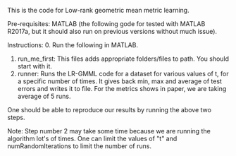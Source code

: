 This is the code for Low-rank geometric mean metric learning. 

Pre-requisites:
MATLAB (the following gode for tested with MATLAB R2017a, but it should also run on previous versions without much issue).

Instructions:
0. Run the following in MATLAB.
1. run_me_first: This files adds appropriate folders/files to path. You should start with it.
2. runner: Runs the LR-GMML code for a dataset for various values of t, for a specific number of times. It gives back min, max and average of test errors and writes it to file. For the metrics shows in paper, we are taking average of 5 runs. 

One should be able to reproduce our results by running the above two steps. 

Note:
Step number 2 may take some time because we are running the algorithm lot's of times. One can limit the values of "t" and numRandomIterations to limit the number of runs.   